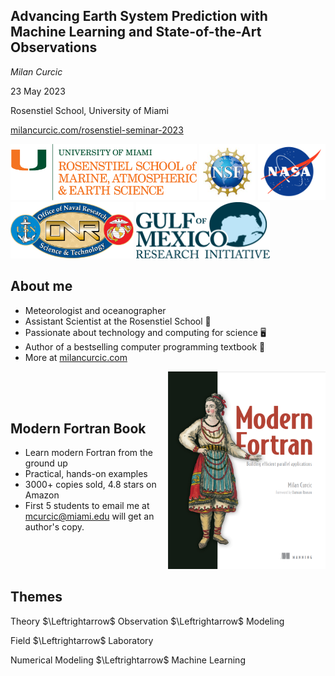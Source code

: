 <section style="display: flex; flex-direction: column;">

<div style="flex: 8;">

## Advancing Earth System Prediction with Machine Learning and State-of-the-Art Observations

_Milan Curcic_

23 May 2023

Rosenstiel School, University of Miami

[milancurcic.com/rosenstiel-seminar-2023](https://milancurcic.com/rosenstiel-seminar-2023)
</div>

<div style="flex: 2;">
  <img height=90 src="assets/logos/rosenstiel.png"></img>
  <img height=90 src="assets/logos/nsf.jpg"></img>
  <img height=90 src="assets/logos/nasa.png"></img>
  <img height=90 src="assets/logos/onr.png"></img>
  <img height=90 src="assets/logos/gomri.png"></img>
</div>

</section>

<section>

## About me

* Meteorologist and oceanographer
* Assistant Scientist at the Rosenstiel School 🌊
* Passionate about technology and computing for science 🖥️
* Author of a bestselling computer programming textbook 📖
* More at [milancurcic.com](https://milancurcic.com)
</section>


<section>
<div style="display: flex; flex-direction: row;">

<div style="flex: 1; margin-top: 50px">

  <h2>Modern Fortran Book</h2>

  <ul> 
    <li>Learn modern Fortran from the ground up</li>
    <li>Practical, hands-on examples</li>
    <li>3000+ copies sold, 4.8 stars on Amazon</li>
    <li>
      First 5 students to email me at <a href="mailto:mcurcic@miami.edu">mcurcic@miami.edu</a>
      will get an author's copy.
    </li>
  </ul> 
</div>

<div style="flex: 1;">
  <a href="https://www.manning.com/books/modern-fortran">
    <img src="assets/modern-fortran-cover.png"></img>
  </a>
</div>

</div>

</section>

<section>

## Themes

<p class="fragment">Theory $\Leftrightarrow$ Observation $\Leftrightarrow$ Modeling</p>

<p class="fragment">Field $\Leftrightarrow$ Laboratory</p>

<p class="fragment">Numerical Modeling $\Leftrightarrow$ Machine Learning</p>
</section>
